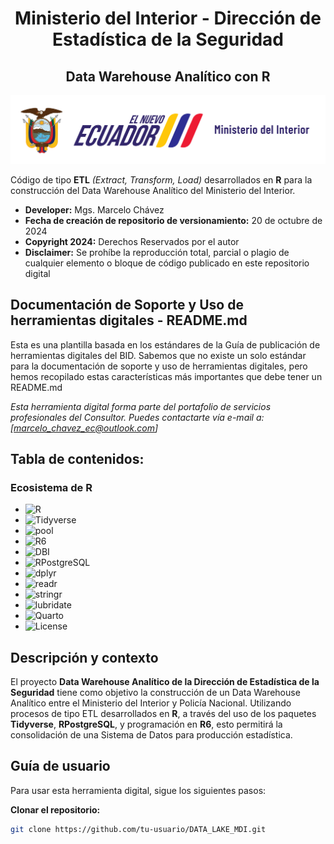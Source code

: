 <h1 align="center">Ministerio del Interior - Dirección de Estadística de la Seguridad</h1>
<h2 align="center">Data Warehouse Analítico con <strong>R</strong></h2>
<p align="center"><IMG src="IMG/logo_mdi.png"/></p> 

Código de tipo **ETL** _*(Extract, Transform, Load)*_ desarrollados en **R** para la construcción del Data Warehouse Analítico del Ministerio del Interior.

- **Developer:** Mgs. Marcelo Chávez
- **Fecha de creación de repositorio de versionamiento:** 20 de octubre de 2024
- **Copyright 2024:** Derechos Reservados por el autor
- **Disclaimer:** Se prohíbe la reproducción total, parcial o plagio de cualquier elemento o bloque de código publicado en este repositorio digital

## Documentación de Soporte y Uso de herramientas digitales - README.md

Esta es una plantilla basada en los estándares de la Guía de publicación de herramientas digitales del BID. Sabemos que no existe un solo estándar para la documentación de soporte y uso de herramientas digitales, pero hemos recopilado estas características más importantes que debe tener un README.md

*Esta herramienta digital forma parte del portafolio de servicios profesionales del Consultor. Puedes contactarte vía e-mail a: [marcelo_chavez_ec@outlook.com]*

## Tabla de contenidos:

### Ecosistema de **R**

- ![R](https://img.shields.io/badge/Made_with-R-1f425f.svg)
- ![Tidyverse](https://img.shields.io/badge/Tidyverse-1.3.1-brightgreen)
- ![pool](https://img.shields.io/badge/pool-1.6.0-yellow)
- ![R6](https://img.shields.io/badge/R6-2.5.1-orange)
- ![DBI](https://img.shields.io/badge/DBI-1.1.3-lightgrey)
- ![RPostgreSQL](https://img.shields.io/badge/RPostgreSQL-0.7.3-9cf)
- ![dplyr](https://img.shields.io/badge/dplyr-1.1.1-brightgreen)
- ![readr](https://img.shields.io/badge/readr-2.1.2-blue)
- ![stringr](https://img.shields.io/badge/stringr-1.4.0-purple)
- ![lubridate](https://img.shields.io/badge/lubridate-1.8.0-ff69b4)
- ![Quarto](https://img.shields.io/badge/Quarto-1.2.0-blueviolet)
- ![License](https://img.shields.io/badge/license-MIT-blue.svg)

## Descripción y contexto

El proyecto **Data Warehouse Analítico de la Dirección de Estadística de la Seguridad** tiene como objetivo la construcción de un Data Warehouse Analítico entre el Ministerio del Interior y Policía Nacional. Utilizando procesos de tipo ETL desarrollados en **R**, a través del uso de los paquetes **Tidyverse**, **RPostgreSQL**, y programación en **R6**, esto permitirá la consolidación de una Sistema de Datos para producción estadística.

## Guía de usuario

Para usar esta herramienta digital, sigue los siguientes pasos:

**Clonar el repositorio:**
   ```sh
   git clone https://github.com/tu-usuario/DATA_LAKE_MDI.git
   ```
